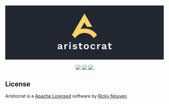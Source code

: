<p align="center">
  <a href="https://aristocrat.dev/">
    <img src="https://github.com/nguyricky/aristocrat/blob/main/website/public/aristocrat_banner.svg" alt="aristocrat Banner">
  </a>
</p>

<p align="center">
  <img src="https://img.shields.io/badge/react-%2320232a.svg?style=for-the-badge&logo=react&logoColor=%2361DAFB">
  <img src="https://img.shields.io/badge/tailwindcss-%2338B2AC.svg?style=for-the-badge&logo=tailwind-css&logoColor=white">
  <img src="https://img.shields.io/badge/vite-%23646CFF.svg?style=for-the-badge&logo=vite&logoColor=white">
</p>

## License

Aristocrat is a [Apache Licensed](https://www.apache.org/licenses/LICENSE-2.0) software by [Ricky Nguyen](https://github.com/nguyricky)
